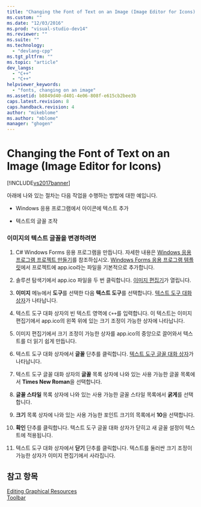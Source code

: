 ```yaml
---
title: "Changing the Font of Text on an Image (Image Editor for Icons) | Microsoft Docs"
ms.custom: ""
ms.date: "12/03/2016"
ms.prod: "visual-studio-dev14"
ms.reviewer: ""
ms.suite: ""
ms.technology: 
  - "devlang-cpp"
ms.tgt_pltfrm: ""
ms.topic: "article"
dev_langs: 
  - "C++"
  - "C++"
helpviewer_keywords: 
  - "fonts, changing on an image"
ms.assetid: b8849d40-d401-4e06-808f-e615cb2bee3b
caps.latest.revision: 8
caps.handback.revision: 4
author: "mikeblome"
ms.author: "mblome"
manager: "ghogen"
---
```

# Changing the Font of Text on an Image (Image Editor for Icons)
[!INCLUDE[vs2017banner](../assembler/inline/includes/vs2017banner.md)]

아래에 나와 있는 절차는 다음 작업을 수행하는 방법에 대한 예입니다.  
  
-   Windows 응용 프로그램에서 아이콘에 텍스트 추가  
  
-   텍스트의 글꼴 조작  
  
### 이미지의 텍스트 글꼴을 변경하려면  
  
1.  C\# Windows Forms 응용 프로그램을 만듭니다.  자세한 내용은 [Windows 응용 프로그램 프로젝트 만들기](http://msdn.microsoft.com/ko-kr/b2f93fed-c635-4705-8d0e-cf079a264efa)를 참조하십시오.  [Windows Forms 응용 프로그램 템플릿](http://msdn.microsoft.com/ko-kr/1babdebf-ab3f-4a64-a608-98499a5b9cea)에서 프로젝트에 app.ico라는 파일을 기본적으로 추가합니다.  
  
2.  솔루션 탐색기에서 app.ico 파일을 두 번 클릭합니다.  [이미지 편집기](../mfc/image-editor-for-icons.md)가 열립니다.  
  
3.  **이미지** 메뉴에서 **도구**를 선택한 다음 **텍스트 도구**를 선택합니다.  [텍스트 도구 대화 상자](../mfc/text-tool-dialog-box-image-editor-for-icons.md)가 나타납니다.  
  
4.  텍스트 도구 대화 상자의 빈 텍스트 영역에 `C++`를 입력합니다.  이 텍스트는 이미지 편집기에서 app.ico의 왼쪽 위에 있는 크기 조정이 가능한 상자에 나타납니다.  
  
5.  이미지 편집기에서 크기 조정이 가능한 상자를 app.ico의 중앙으로 끌어와서 텍스트를 더 읽기 쉽게 만듭니다.  
  
6.  텍스트 도구 대화 상자에서 **글꼴** 단추를 클릭합니다.  [텍스트 도구 글꼴 대화 상자](../mfc/text-tool-font-dialog-box-image-editor-for-icons.md)가 나타납니다.  
  
7.  텍스트 도구 글꼴 대화 상자의 **글꼴** 목록 상자에 나와 있는 사용 가능한 글꼴 목록에서 **Times New Roman**을 선택합니다.  
  
8.  **글꼴 스타일** 목록 상자에 나와 있는 사용 가능한 글꼴 스타일 목록에서 **굵게**를 선택합니다.  
  
9. **크기** 목록 상자에 나와 있는 사용 가능한 포인트 크기의 목록에서 **10**을 선택합니다.  
  
10. **확인** 단추를 클릭합니다.  텍스트 도구 글꼴 대화 상자가 닫히고 새 글꼴 설정이 텍스트에 적용됩니다.  
  
11. 텍스트 도구 대화 상자에서 **닫기** 단추를 클릭합니다.  텍스트를 둘러싼 크기 조정이 가능한 상자가 이미지 편집기에서 사라집니다.  
  
## 참고 항목  
 [Editing Graphical Resources](../mfc/editing-graphical-resources-image-editor-for-icons.md)   
 [Toolbar](../mfc/toolbar-image-editor-for-icons.md)